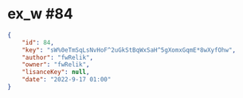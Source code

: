 
# ex_w #84
                
```JSON
{
    "id": 84,
    "key": "sW%0eTmSqLsNvHoF^2uGkStBqWxSaH^5gXomxGqmE*8wXyfOhw",
    "author": "fwRelik",
    "owner": "fwRelik",
    "lisanceKey": null,
    "date": "2022-9-17 01:00"
}
```
